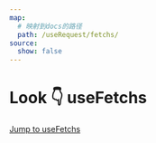 ```yaml
---
map:
  # 映射到docs的路径
  path: /useRequest/fetchs/
source:
  show: false
---
```


# Look 👇 useFetchs

<a href="/docs/hooks/en/useFetchs/" >Jump to useFetchs</a>
